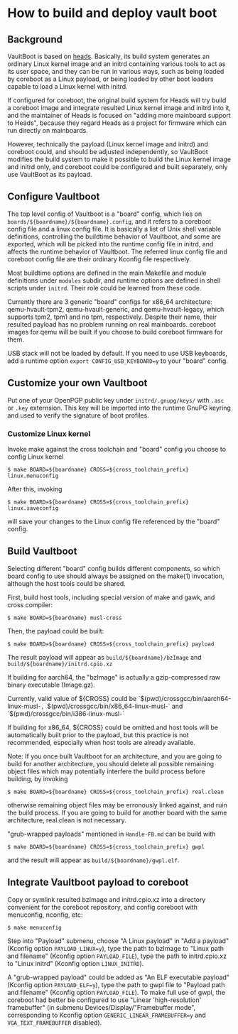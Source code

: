# How to build and deploy vault boot

## Background
VaultBoot is based on [heads](https://github.com/osresearch/heads). Basically, its build system generates an ordinary Linux kernel image and an initrd containing various tools to act as its user space, and they can be run in various ways, such as being loaded by coreboot as a Linux payload, or being loaded by other boot loaders capable to load a Linux kernel with initrd.

If configured for coreboot, the original build system for Heads will try build a coreboot image and integrate resulted Linux kernel image and initrd into it, and the maintainer of Heads is focused on "adding more mainboard support to Heads", because they regard Heads as a project for firmware which can run directly on mainboards.

However, technically the payload (Linux kernel image and initrd) and coreboot could, and should be adjusted independently, so VaultBoot modifies the build system to make it possible to build the Linux kernel image and initrd only, and coreboot could be configured and built separately, only use VaultBoot as its payload.

## Configure Vaultboot
The top level config of Vaultboot is a "board" config, which lies on `boards/${boardname}/${boardname}.config`, and it refers to a coreboot config file and a linux config file. It is basically a list of Unix shell variable definitions, controlling the buildtime behavior of Vaultboot, and some are exported, which will be picked into the runtime config file in initrd, and affects the runtime behavior of Vaultboot. The referred linux config file and coreboot config file are their ordinary Kconfig file respectively.

Most buildtime options are defined in the main Makefile and module definitions under `modules` subdir, and runtime options are defined in shell scripts under `initrd`. Their role could be learned from these code.

Currently there are 3 generic "board" configs for x86_64 architecture: qemu-hvault-tpm2, qemu-hvault-generic, and qemu-hvault-legacy, which supports tpm2, tpm1 and no tpm, respectively. Despite their name, their resulted payload has no problem running on real mainboards. coreboot images for qemu will be built if you choose to build coreboot firmware for them.

USB stack will not be loaded by default. If you need to use USB keyboards, add a runtime option `export CONFIG_USB_KEYBOARD=y` to your "board" config.

## Customize your own Vaultboot
Put one of your OpenPGP public key under `initrd/.gnupg/keys/` with `.asc` or `.key` externsion. This key will be imported into the runtime GnuPG keyring and used to verify the signature of boot profiles.

### Customize Linux kernel
Invoke make against the cross toolchain and "board" config you choose to config Linux kernel
```
$ make BOARD=${boardname} CROSS=${cross_toolchain_prefix} linux.menuconfig
```
After this, invoking
```
$ make BOARD=${boardname} CROSS=${cross_toolchain_prefix} linux.saveconfig
```
will save your changes to the Linux config file referenced by the "board" config.

## Build Vaultboot
Selecting different "board" config builds different components, so which board config to use should always be assigned on the make(1) invocation, although the host tools could be shared.

First, build host tools, including special version of make and gawk, and cross compiler:

```
$ make BOARD=${boardname} musl-cross
```

Then, the payload could be built:

```
$ make BOARD=${boardname} CROSS=${cross_toolchain_prefix} payload
```

The result payload will appear as `build/${boardname}/bzImage` and `build/${boardname}/initrd.cpio.xz`

If building for aarch64, the "bzImage" is actually a gzip-compressed raw binary executable (Image.gz).

Currently, valid value of ${CROSS} could be `$(pwd)/crossgcc/bin/aarch64-linux-musl-`, `$(pwd)/crossgcc/bin/x86_64-linux-musl-` and `$(pwd)/crossgcc/bin/i386-linux-musl-`

If building for x86_64, ${CROSS} could be omitted and host tools will be automatically built prior to the payload, but this practice is not recommended, especially when host tools are already available.

Note: If you once built Vaultboot for an architecture, and you are going to build for another architecture, you should delete all possible remaining object files which may potentially interfere the build process before building, by invoking

```
$ make BOARD=${boardname} CROSS=${cross_toolchain_prefix} real.clean
```

otherwise remaining object files may be erronously linked against, and ruin the build process. If you are going to build for another board with the same architecture, real.clean is not necessary.

"grub-wrapped payloads" mentioned in `Handle-FB.md` can be build with

```
$ make BOARD=${boardname} CROSS=${cross_toolchain_prefix} gwpl
```
and the result will appear as `build/${boardname}/gwpl.elf`.

## Integrate Vaultboot payload to coreboot
Copy or symlink resulted bzImage and initrd.cpio.xz into a directory convenient for the coreboot repository, and config coreboot with menuconfig, nconfig, etc:

```
$ make menuconfig
```

Step into "Payload" submenu, choose "A Linux payload" in "Add a payload" (Kconfig option `PAYLOAD_LINUX=y`), type the path to bzImage to "Linux path and filename" (Kconfig option `PAYLOAD_FILE`), type the path to initrd.cpio.xz to "Linux initrd" (Kconfig option `LINUX_INITRD`).

A "grub-wrapped payload" could be added as "An ELF executable payload" (Kconfig option `PAYLOAD_ELF=y`), type the path to gwpl file to "Payload path and filename" (Kconfig option `PAYLOAD_FILE`). To make full use of gwpl, the coreboot had better be configured to use "Linear 'high-resolution' framebuffer" (in submenu Devices/Display/"Framebuffer mode", corresponding to Kconfig option `GENERIC_LINEAR_FRAMEBUFFER=y` and `VGA_TEXT_FRAMEBUFFER` disabled).
